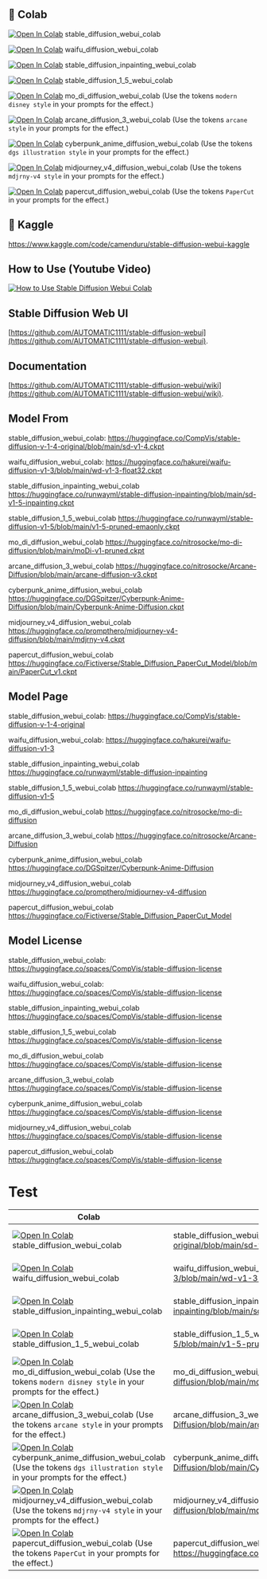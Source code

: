 ## 🦒 Colab
[![Open In Colab](https://colab.research.google.com/assets/colab-badge.svg)](https://colab.research.google.com/github/camenduru/stable-diffusion-webui-colab/blob/main/stable_diffusion_webui_colab.ipynb) stable_diffusion_webui_colab

[![Open In Colab](https://colab.research.google.com/assets/colab-badge.svg)](https://colab.research.google.com/github/camenduru/stable-diffusion-webui-colab/blob/main/waifu_diffusion_webui_colab.ipynb) waifu_diffusion_webui_colab

[![Open In Colab](https://colab.research.google.com/assets/colab-badge.svg)](https://colab.research.google.com/github/camenduru/stable-diffusion-webui-colab/blob/main/stable_diffusion_inpainting_webui_colab.ipynb) stable_diffusion_inpainting_webui_colab

[![Open In Colab](https://colab.research.google.com/assets/colab-badge.svg)](https://colab.research.google.com/github/camenduru/stable-diffusion-webui-colab/blob/main/stable_diffusion_1_5_webui_colab.ipynb) stable_diffusion_1_5_webui_colab

[![Open In Colab](https://colab.research.google.com/assets/colab-badge.svg)](https://colab.research.google.com/github/camenduru/stable-diffusion-webui-colab/blob/main/mo_di_diffusion_webui_colab.ipynb) mo_di_diffusion_webui_colab (Use the tokens `modern disney style` in your prompts for the effect.)

[![Open In Colab](https://colab.research.google.com/assets/colab-badge.svg)](https://colab.research.google.com/github/camenduru/stable-diffusion-webui-colab/blob/main/arcane_diffusion_3_webui_colab.ipynb) arcane_diffusion_3_webui_colab (Use the tokens `arcane style` in your prompts for the effect.)

[![Open In Colab](https://colab.research.google.com/assets/colab-badge.svg)](https://colab.research.google.com/github/camenduru/stable-diffusion-webui-colab/blob/main/cyberpunk_anime_diffusion_webui_colab.ipynb) cyberpunk_anime_diffusion_webui_colab (Use the tokens `dgs illustration style` in your prompts for the effect.)

[![Open In Colab](https://colab.research.google.com/assets/colab-badge.svg)](https://colab.research.google.com/github/camenduru/stable-diffusion-webui-colab/blob/main/midjourney_v4_diffusion_webui_colab.ipynb) midjourney_v4_diffusion_webui_colab (Use the tokens `mdjrny-v4 style` in your prompts for the effect.)

[![Open In Colab](https://colab.research.google.com/assets/colab-badge.svg)](https://colab.research.google.com/github/camenduru/stable-diffusion-webui-colab/blob/main/papercut_diffusion_webui_colab.ipynb) papercut_diffusion_webui_colab (Use the tokens `PaperCut` in your prompts for the effect.)

## 🦆 Kaggle
https://www.kaggle.com/code/camenduru/stable-diffusion-webui-kaggle

## How to Use (Youtube Video)
[![How to Use Stable Diffusion Webui Colab](https://i.imgur.com/Bth3B2R.jpg)](http://www.youtube.com/watch?v=ZUbLoMt_wa0)

## Stable Diffusion Web UI
[https://github.com/AUTOMATIC1111/stable-diffusion-webui](https://github.com/AUTOMATIC1111/stable-diffusion-webui).

## Documentation
[https://github.com/AUTOMATIC1111/stable-diffusion-webui/wiki](https://github.com/AUTOMATIC1111/stable-diffusion-webui/wiki).

## Model From
stable_diffusion_webui_colab: https://huggingface.co/CompVis/stable-diffusion-v-1-4-original/blob/main/sd-v1-4.ckpt

waifu_diffusion_webui_colab: https://huggingface.co/hakurei/waifu-diffusion-v1-3/blob/main/wd-v1-3-float32.ckpt

stable_diffusion_inpainting_webui_colab https://huggingface.co/runwayml/stable-diffusion-inpainting/blob/main/sd-v1-5-inpainting.ckpt

stable_diffusion_1_5_webui_colab https://huggingface.co/runwayml/stable-diffusion-v1-5/blob/main/v1-5-pruned-emaonly.ckpt

mo_di_diffusion_webui_colab https://huggingface.co/nitrosocke/mo-di-diffusion/blob/main/moDi-v1-pruned.ckpt

arcane_diffusion_3_webui_colab https://huggingface.co/nitrosocke/Arcane-Diffusion/blob/main/arcane-diffusion-v3.ckpt

cyberpunk_anime_diffusion_webui_colab https://huggingface.co/DGSpitzer/Cyberpunk-Anime-Diffusion/blob/main/Cyberpunk-Anime-Diffusion.ckpt

midjourney_v4_diffusion_webui_colab https://huggingface.co/prompthero/midjourney-v4-diffusion/blob/main/mdjrny-v4.ckpt

papercut_diffusion_webui_colab https://huggingface.co/Fictiverse/Stable_Diffusion_PaperCut_Model/blob/main/PaperCut_v1.ckpt

## Model Page
stable_diffusion_webui_colab: https://huggingface.co/CompVis/stable-diffusion-v-1-4-original

waifu_diffusion_webui_colab: https://huggingface.co/hakurei/waifu-diffusion-v1-3

stable_diffusion_inpainting_webui_colab https://huggingface.co/runwayml/stable-diffusion-inpainting

stable_diffusion_1_5_webui_colab https://huggingface.co/runwayml/stable-diffusion-v1-5

mo_di_diffusion_webui_colab https://huggingface.co/nitrosocke/mo-di-diffusion

arcane_diffusion_3_webui_colab https://huggingface.co/nitrosocke/Arcane-Diffusion

cyberpunk_anime_diffusion_webui_colab https://huggingface.co/DGSpitzer/Cyberpunk-Anime-Diffusion

midjourney_v4_diffusion_webui_colab https://huggingface.co/prompthero/midjourney-v4-diffusion

papercut_diffusion_webui_colab https://huggingface.co/Fictiverse/Stable_Diffusion_PaperCut_Model

## Model License
stable_diffusion_webui_colab: https://huggingface.co/spaces/CompVis/stable-diffusion-license

waifu_diffusion_webui_colab: https://huggingface.co/spaces/CompVis/stable-diffusion-license

stable_diffusion_inpainting_webui_colab https://huggingface.co/spaces/CompVis/stable-diffusion-license

stable_diffusion_1_5_webui_colab https://huggingface.co/spaces/CompVis/stable-diffusion-license

mo_di_diffusion_webui_colab https://huggingface.co/spaces/CompVis/stable-diffusion-license

arcane_diffusion_3_webui_colab https://huggingface.co/spaces/CompVis/stable-diffusion-license

cyberpunk_anime_diffusion_webui_colab https://huggingface.co/spaces/CompVis/stable-diffusion-license

midjourney_v4_diffusion_webui_colab https://huggingface.co/spaces/CompVis/stable-diffusion-license

papercut_diffusion_webui_colab https://huggingface.co/spaces/CompVis/stable-diffusion-license


# Test

| Colab | Model From | Model Page | Model License
| --- | --- | --- | --- |
[![Open In Colab](https://colab.research.google.com/assets/colab-badge.svg)](https://colab.research.google.com/github/camenduru/stable-diffusion-webui-colab/blob/main/stable_diffusion_webui_colab.ipynb) stable_diffusion_webui_colab | stable_diffusion_webui_colab: https://huggingface.co/CompVis/stable-diffusion-v-1-4-original/blob/main/sd-v1-4.ckpt | stable_diffusion_webui_colab: https://huggingface.co/CompVis/stable-diffusion-v-1-4-original | stable_diffusion_webui_colab: https://huggingface.co/spaces/CompVis/stable-diffusion-license
[![Open In Colab](https://colab.research.google.com/assets/colab-badge.svg)](https://colab.research.google.com/github/camenduru/stable-diffusion-webui-colab/blob/main/waifu_diffusion_webui_colab.ipynb) waifu_diffusion_webui_colab | waifu_diffusion_webui_colab: https://huggingface.co/hakurei/waifu-diffusion-v1-3/blob/main/wd-v1-3-float32.ckpt | waifu_diffusion_webui_colab: https://huggingface.co/hakurei/waifu-diffusion-v1-3 | waifu_diffusion_webui_colab: https://huggingface.co/spaces/CompVis/stable-diffusion-license
[![Open In Colab](https://colab.research.google.com/assets/colab-badge.svg)](https://colab.research.google.com/github/camenduru/stable-diffusion-webui-colab/blob/main/stable_diffusion_inpainting_webui_colab.ipynb) stable_diffusion_inpainting_webui_colab | stable_diffusion_inpainting_webui_colab https://huggingface.co/runwayml/stable-diffusion-inpainting/blob/main/sd-v1-5-inpainting.ckpt | stable_diffusion_inpainting_webui_colab https://huggingface.co/runwayml/stable-diffusion-inpainting | stable_diffusion_inpainting_webui_colab https://huggingface.co/spaces/CompVis/stable-diffusion-license
[![Open In Colab](https://colab.research.google.com/assets/colab-badge.svg)](https://colab.research.google.com/github/camenduru/stable-diffusion-webui-colab/blob/main/stable_diffusion_1_5_webui_colab.ipynb) stable_diffusion_1_5_webui_colab | stable_diffusion_1_5_webui_colab https://huggingface.co/runwayml/stable-diffusion-v1-5/blob/main/v1-5-pruned-emaonly.ckpt | stable_diffusion_1_5_webui_colab https://huggingface.co/runwayml/stable-diffusion-v1-5 | stable_diffusion_1_5_webui_colab https://huggingface.co/spaces/CompVis/stable-diffusion-license
[![Open In Colab](https://colab.research.google.com/assets/colab-badge.svg)](https://colab.research.google.com/github/camenduru/stable-diffusion-webui-colab/blob/main/mo_di_diffusion_webui_colab.ipynb) mo_di_diffusion_webui_colab (Use the tokens `modern disney style` in your prompts for the effect.) | mo_di_diffusion_webui_colab https://huggingface.co/nitrosocke/mo-di-diffusion/blob/main/moDi-v1-pruned.ckpt | mo_di_diffusion_webui_colab https://huggingface.co/nitrosocke/mo-di-diffusion | mo_di_diffusion_webui_colab https://huggingface.co/spaces/CompVis/stable-diffusion-license
[![Open In Colab](https://colab.research.google.com/assets/colab-badge.svg)](https://colab.research.google.com/github/camenduru/stable-diffusion-webui-colab/blob/main/arcane_diffusion_3_webui_colab.ipynb) arcane_diffusion_3_webui_colab (Use the tokens `arcane style` in your prompts for the effect.) | arcane_diffusion_3_webui_colab https://huggingface.co/nitrosocke/Arcane-Diffusion/blob/main/arcane-diffusion-v3.ckpt | arcane_diffusion_3_webui_colab https://huggingface.co/nitrosocke/Arcane-Diffusion | arcane_diffusion_3_webui_colab https://huggingface.co/spaces/CompVis/stable-diffusion-license
[![Open In Colab](https://colab.research.google.com/assets/colab-badge.svg)](https://colab.research.google.com/github/camenduru/stable-diffusion-webui-colab/blob/main/cyberpunk_anime_diffusion_webui_colab.ipynb) cyberpunk_anime_diffusion_webui_colab (Use the tokens `dgs illustration style` in your prompts for the effect.) | cyberpunk_anime_diffusion_webui_colab https://huggingface.co/DGSpitzer/Cyberpunk-Anime-Diffusion/blob/main/Cyberpunk-Anime-Diffusion.ckpt | cyberpunk_anime_diffusion_webui_colab https://huggingface.co/DGSpitzer/Cyberpunk-Anime-Diffusion | cyberpunk_anime_diffusion_webui_colab https://huggingface.co/spaces/CompVis/stable-diffusion-license
[![Open In Colab](https://colab.research.google.com/assets/colab-badge.svg)](https://colab.research.google.com/github/camenduru/stable-diffusion-webui-colab/blob/main/midjourney_v4_diffusion_webui_colab.ipynb) midjourney_v4_diffusion_webui_colab (Use the tokens `mdjrny-v4 style` in your prompts for the effect.) | midjourney_v4_diffusion_webui_colab https://huggingface.co/prompthero/midjourney-v4-diffusion/blob/main/mdjrny-v4.ckpt | midjourney_v4_diffusion_webui_colab https://huggingface.co/prompthero/midjourney-v4-diffusion | midjourney_v4_diffusion_webui_colab https://huggingface.co/spaces/CompVis/stable-diffusion-license
[![Open In Colab](https://colab.research.google.com/assets/colab-badge.svg)](https://colab.research.google.com/github/camenduru/stable-diffusion-webui-colab/blob/main/papercut_diffusion_webui_colab.ipynb) papercut_diffusion_webui_colab (Use the tokens `PaperCut` in your prompts for the effect.) | papercut_diffusion_webui_colab https://huggingface.co/Fictiverse/Stable_Diffusion_PaperCut_Model/blob/main/PaperCut_v1.ckpt | papercut_diffusion_webui_colab https://huggingface.co/Fictiverse/Stable_Diffusion_PaperCut_Model | papercut_diffusion_webui_colab https://huggingface.co/spaces/CompVis/stable-diffusion-license

